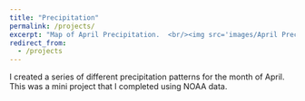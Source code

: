 ```yaml
---
title: "Precipitation"
permalink: /projects/
excerpt: "Map of April Precipitation.  <br/><img src='images/April Precip.gif'>"
redirect_from:
  - /projects
---
```



I created a series of different precipitation patterns for the month of April. This was a mini project that I completed using NOAA data.
